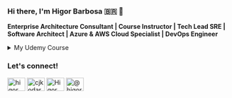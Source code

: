 ### Hi there, I'm Higor Barbosa 🇧🇷 👋

**Enterprise Architecture Consultant | Course Instructor | Tech Lead SRE | Software Architect | Azure & AWS Cloud Specialist | DevOps Engineer**

<details>
<summary>My Udemy Course </summary>

|  |  Course |
|-----:|-----------|
| ![image](https://user-images.githubusercontent.com/9197232/210259306-b34cd6bf-af9a-4d2b-bf86-5a102e23c886.png)| [Azure Kubernetes Service - Orquestração de Containers no AKS](https://www.udemy.com/course/aks-azure-kubernetes-service/) - Curso Completo sobre Orquestração de Contêineres com o AKS, serviço de Kubernetes do Azure.|
| ![image](https://user-images.githubusercontent.com/9197232/212072708-a51f61db-9b21-4eea-b95a-d61b8ec4c684.png)| [Azure DevOps - Board, Repos, Pipeline,Test Plans e Artifacts](https://www.udemy.com/course/azuredevops-services/) - Guia Prático sobre o Azure DevOps e seus Serviços: Boards, Repos, Pipeline, Test Plans e Artifacts|
| ![image](https://user-images.githubusercontent.com/9197232/206925594-f254cbe1-e1f9-4552-80ac-42335f725574.png)| [Azure Pipelines - CI/CD, Docker e Kubernetes no Azure DevOps](https://www.udemy.com/course/azurepipelines/) - Integração e Entrega Contínua com Azure DevOps usando Docker, Kubernetes, Infraestrutura como Código (IaC) e Database|
| ![image](https://user-images.githubusercontent.com/9197232/206925601-885380f5-d125-417b-b4de-68ad53606205.png)| [Terraform no Azure - Infraestrutura como Código e DevOps](https://www.udemy.com/course/terraformazure/) - Provisionamento de Serviços e Recursos no Microsoft Azure com Hashicorp Terraform   |
|![image](https://user-images.githubusercontent.com/9197232/206925614-9b45aa71-3cbd-4ea1-b922-29d5b1a2428b.png) | [Azure App Service - Aplicações Web App e Containers Docker](https://www.udemy.com/course/azure-app-service/) - Criar, Gerenciar e Publicar App Service com Azure DevOps, Terraform, Docker, Container Registry, DNS e mais...|
| ![image](https://user-images.githubusercontent.com/9197232/206925756-f1dce270-1ed3-4701-824c-ecd833cd21ba.png) | [Azure Boards : Gerenciamento de Projetos com Azure DevOps](https://www.udemy.com/course/azureboards/) - Aprenda a Gerenciar e Planejar seus projetos utilizando o Azure DevOps (antigo TFS / VSTS) |
| ![image](https://user-images.githubusercontent.com/9197232/206925893-c62f70f7-c6a6-4735-94e4-d81d14d831a5.png) | [Microsoft Azure Infraestrutura - Curso Completo](https://www.udemy.com/course/azureinfraestrutura/) - Mais de 25 horas de Treinamento sobre a Plataforma na Nuvem da Microsoft. |
| ![image](https://user-images.githubusercontent.com/9197232/206925996-e46d763f-0a33-4974-b83f-26752f35ca71.png) | [Azure DevOps - Integração Contínua e Entrega Contínua](https://www.udemy.com/course/azuredevops/) - Curso Completo sobre a Plataforma de DevOps da Microsoft. |

</details>

<h3 align="left">Let's connect!</h3>
<p align="left">
<a href="https://dev.to/higor" target="blank"><img align="center" src="https://cdn.jsdelivr.net/npm/simple-icons@3.0.1/icons/dev-dot-to.svg" alt="higor" height="30" width="40" /></a>
<a href="https://twitter.com/higor" target="blank"><img align="center" src="https://raw.githubusercontent.com/rahuldkjain/github-profile-readme-generator/master/src/images/icons/Social/twitter.svg" alt="cjkodare" height="30" width="40" /></a>
<a href="https://www.linkedin.com/in/higor-barbosa/" target="blank"><img align="center" src="https://raw.githubusercontent.com/rahuldkjain/github-profile-readme-generator/master/src/images/icons/Social/linked-in-alt.svg" alt="Higor Barbosa Linkedin" height="30" width="40" /></a>
<a href="https://medium.com/@higorbarbosa.com" target="blank"><img align="center" src="https://raw.githubusercontent.com/rahuldkjain/github-profile-readme-generator/master/src/images/icons/Social/medium.svg" alt="@higorbarbosa.com" height="30" width="40" /></a>
</p>
